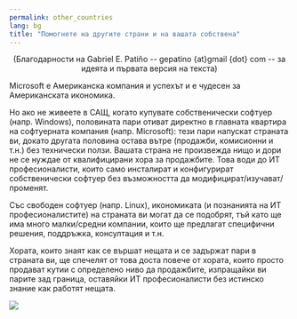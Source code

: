 ```yaml
---
permalink: other_countries
lang: bg
title: "Помогнете на другите страни и на вашата собствена"
---
```


<center>(Благодарности на Gabriel E. Patiño -- gepatino {at}gmail {dot} com -- за идеята и първата версия на текста) </center>

Microsoft е Американска компания и успехът и е чудесен за Американската икономика.

Но ако не живеете в САЩ, когато купувате собственически софтуер (напр. Windows), половината пари отиват директно в главната квартира на софтуерната компания (напр. Microsoft): тези пари напускат страната ви, докато другата половина остава вътре (продажби, комисионни и т.н.) без технически ползи. Вашата страна не произвежда нищо и дори не се нуждае от квалифицирани хора за продажбите. Това води до ИТ професионалисти, които само инсталират и конфигурират собственически софтуер без възможността да модифицират/изучават/променят.

Със свободен софтуер (напр. Linux), икономиката (и познанията на ИТ професионалистите) на страната ви могат да се подобрят, тъй като ще има много малки/средни компании, които ще предлагат специфични решения, поддръжка, консултация и т.н.

Хората, които знаят как се вършат нещата и се задържат пари в страната ви, ще спечелят от това доста повече от хората, които просто продават кутии с определено ниво да продажбите, изпращайки ви парите зад граница, оставяйки ИТ професионалисти без истинско знание как работят нещата.

<img src="Images/earth.png" />




